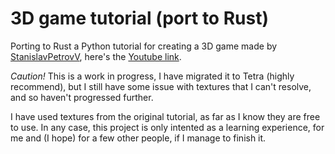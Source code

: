 # 3D game tutorial (port to Rust)

Porting to Rust a Python tutorial for creating a 3D game made by [StanislavPetrovV](https://github.com/StanislavPetrovV/DOOM-style-Game), here's the [Youtube link](https://www.youtube.com/watch?v=ECqUrT7IdqQ).

*Caution!* This is a work in progress, I have migrated it to Tetra (highly recommend), but I still have some issue with textures that I can't resolve, and so haven't progressed further.

I have used textures from the original tutorial, as far as I know they are free to use. In any case, this project is only intented as a learning experience, for me and (I hope) for a few other people, if I manage to finish it.
